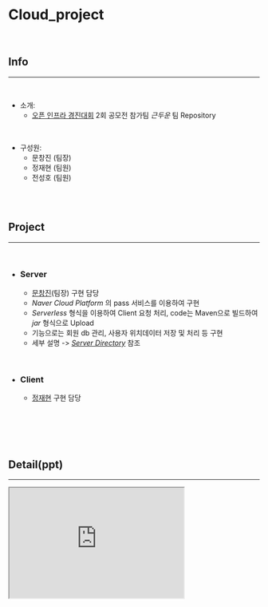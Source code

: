 <!--Heading-->
# Cloud_project
<br/>

## Info
___
<br/>

+ 소개:
    - [오픈 인프라 경진대회](http://www.oidc.co.kr/home) 2회 공모전 참가팀 _근두운_ 팀 Repository
<br/>

+ 구성원:
    - 문창진 (팀장)
    - 정재현 (팀원)
    - 전성호 (팀원)
<br/>
<br/>

## Project
___
<br/>

+ ### Server
    - [문창진](https://github.com/ChangJinMoon)(팀장) 구현 담당
    - _Naver Cloud Platform_ 의 pass 서비스를 이용하여 구현
    - _Serverless_ 형식을 이용하여 Client 요청 처리, code는 Maven으로 빌드하여 _jar_ 형식으로 Upload
    - 기능으로는 회원 db 관리, 사용자 위치데이터 저장 및 처리 등 구현
    - 세부 설명 -> [_Server Directory_](https://github.com/ChangJinMoon/Cloud_Project_Team/tree/master/Server) 참조
<br/>

+ ### Client
    - [정재현]() 구현 담당


<br/>
<br/>
<br/>
<br/>


## Detail(ppt)
___
<iframe src="https://skunivackr-my.sharepoint.com/personal/jin1004boy_skuniv_ac_kr/_layouts/15/Doc.aspx?sourcedoc=
{f4fd6785-5e27-4e88-a018-43ef4883ffa7}&amp;action=embedview&amp;wdAr=1.7777777777777777" width="350px" height="221px" frameborder="1"></iframe>
